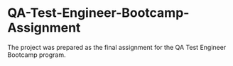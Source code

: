 # QA-Test-Engineer-Bootcamp-Assignment
The project was prepared as the final assignment for the QA Test Engineer Bootcamp program.
